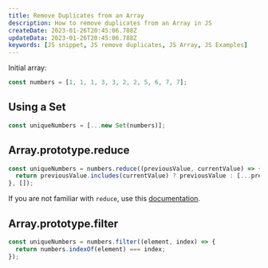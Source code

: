 ```yaml
---
title: Remove Duplicates from an Array
description: How to remove duplicates from an Array in JS
createDate: 2023-01-26T20:45:06.788Z
updateData: 2023-01-26T20:45:06.788Z
keywords: [JS snippet, JS remove duplicates, JS Array, JS Examples]
---
```


Initial array:

```js
const numbers = [1, 1, 1, 3, 3, 2, 2, 5, 6, 7, 7];
```

## Using a Set

```js
const uniqueNumbers = [...new Set(numbers)];
```

## Array.prototype.reduce

```js
const uniqueNumbers = numbers.reduce((previousValue, currentValue) => {
  return previousValue.includes(currentValue) ? previousValue : [...previousValue, currentValue];
}, []);
```

If you are not familiar with `reduce`, use
this [documentation](https://developer.mozilla.org/en-US/docs/Web/JavaScript/Reference/Global_Objects/Array/reduce).

## Array.prototype.filter

```js
const uniqueNumbers = numbers.filter((element, index) => {
  return numbers.indexOf(element) === index;
});
```
